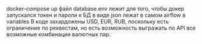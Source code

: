 docker-compose up
файл database.env лежит для того, чтобы докер запускался
токен и пароли к БД в виде json лежат в самом airflow в variables
В коде захардожены USD, EUR, RUB, поскольку есть ограничение по реквестам, но есть возможность выгражать по API все возможные комбинации валютных пар. 
